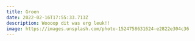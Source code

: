 ```yaml
---
title: Groen
date: 2022-02-16T17:55:33.713Z
description: Woooop dit was erg leuk!!
image: https://images.unsplash.com/photo-1524758631624-e2822e304c36
---
```

